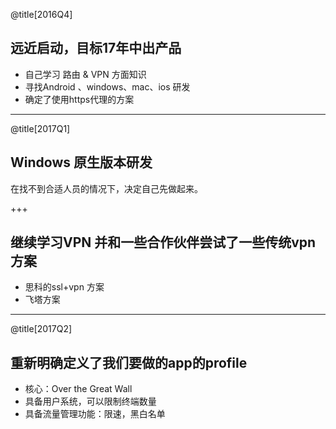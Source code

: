 @title[2016Q4]

## 远近启动，目标17年中出产品

+ 自己学习 路由 & VPN 方面知识
+ 寻找Android 、windows、mac、ios 研发
+ 确定了使用https代理的方案

---

@title[2017Q1]

## Windows 原生版本研发

在找不到合适人员的情况下，决定自己先做起来。

+++

## 继续学习VPN 并和一些合作伙伴尝试了一些传统vpn方案

+ 思科的ssl+vpn 方案
+ 飞塔方案

---

@title[2017Q2]

## 重新明确定义了我们要做的app的profile

+ 核心：Over the Great Wall
+ 具备用户系统，可以限制终端数量
+ 具备流量管理功能：限速，黑白名单
